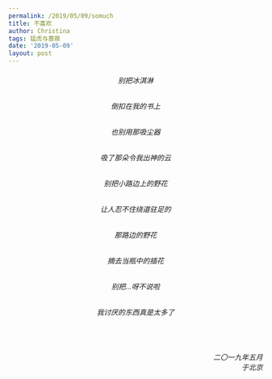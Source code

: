 ```yaml
---
permalink: /2019/05/09/somuch
title: 不喜欢
author: Christina
tags: 猛虎与蔷薇
date: '2019-05-09'
layout: post
---
```


  
<h6 style="text-align:center">

别把冰淇淋<br><br>

倒扣在我的书上<br><br>

也别用那吸尘器<br><br>

吸了那朵令我出神的云<br><br>

别把小路边上的野花<br><br>

让人忍不住绕道驻足的<br><br>

那路边的野花<br><br>

摘去当瓶中的插花<br><br>

别把…呀不说啦<br><br>

我讨厌的东西真是太多了</h6><br>

<h6 style="text-align:right">二〇一九年五月<br>
    于北京</h6>
    
